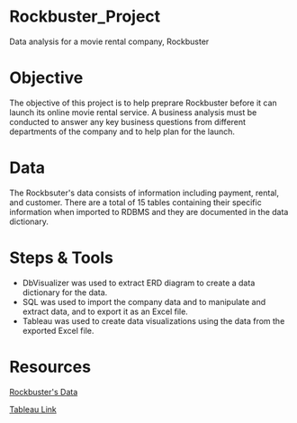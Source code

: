 # Rockbuster_Project
Data analysis for a movie rental company, Rockbuster

# Objective 
The objective of this project is to help preprare Rockbuster before it can launch its online movie rental service. A business analysis must be conducted to answer any key business questions from different departments of the company and to help plan for the launch. 

# Data
The Rockbsuter's data consists of information including payment, rental, and customer. There are a total of 15 tables containing their specific information when imported to RDBMS and they are documented in the data dictionary. 

# Steps & Tools 
- DbVisualizer was used to extract ERD diagram to create a data dictionary for the data. 
- SQL was used to import the company data and to manipulate and extract data, and to export it as an Excel file. 
- Tableau was used to create data visualizations using the data from the exported Excel file.

# Resources
[Rockbuster's Data](https://github.com/Konichiwawa/Rockbuster_Project/files/9541754/dvdrental.zip)

[Tableau Link](https://public.tableau.com/app/profile/thang.tran4072/viz/RockbusterBusinessAnalysis/Rockbuster)

